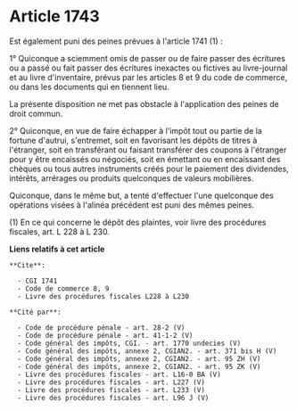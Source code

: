# Article 1743

Est également puni des peines prévues à l'article 1741 (1) :

1° Quiconque a sciemment omis de passer ou de faire passer des écritures ou a passé ou fait passer des écritures inexactes ou
fictives au livre-journal et au livre d'inventaire, prévus par les articles 8 et 9 du code de commerce, ou dans les documents
qui en tiennent lieu.

La présente disposition ne met pas obstacle à l'application des peines de droit commun.

2° Quiconque, en vue de faire échapper à l'impôt tout ou partie de la fortune d'autrui, s'entremet, soit en favorisant les
dépôts de titres à l'étranger, soit en transférant ou faisant transférer des coupons à l'étranger pour y être encaissés ou
négociés, soit en émettant ou en encaissant des chèques ou tous autres instruments créés pour le paiement des dividendes,
intérêts, arrérages ou produits quelconques de valeurs mobilières.

Quiconque, dans le même but, a tenté d'effectuer l'une quelconque des opérations visées à l'alinéa précédent est puni des
mêmes peines.

(1) En ce qui concerne le dépôt des plaintes, voir livre des procédures fiscales, art. L 228 à L 230.

**Liens relatifs à cet article**

	**Cite**:

	  - CGI 1741
	  - Code de commerce 8, 9
	  - Livre des procédures fiscales L228 à L230

	**Cité par**:

	  - Code de procédure pénale - art. 28-2 (V)
	  - Code de procédure pénale - art. 41-1-2 (V)
	  - Code général des impôts, CGI. - art. 1770 undecies (V)
	  - Code général des impôts, annexe 2, CGIAN2. - art. 371 bis H (V)
	  - Code général des impôts, annexe 2, CGIAN2. - art. 95 ZH (V)
	  - Code général des impôts, annexe 2, CGIAN2. - art. 95 ZK (V)
	  - Livre des procédures fiscales - art. L16-0 BA (V)
	  - Livre des procédures fiscales - art. L227 (V)
	  - Livre des procédures fiscales - art. L233 (V)
	  - Livre des procédures fiscales - art. L96 J (V)
